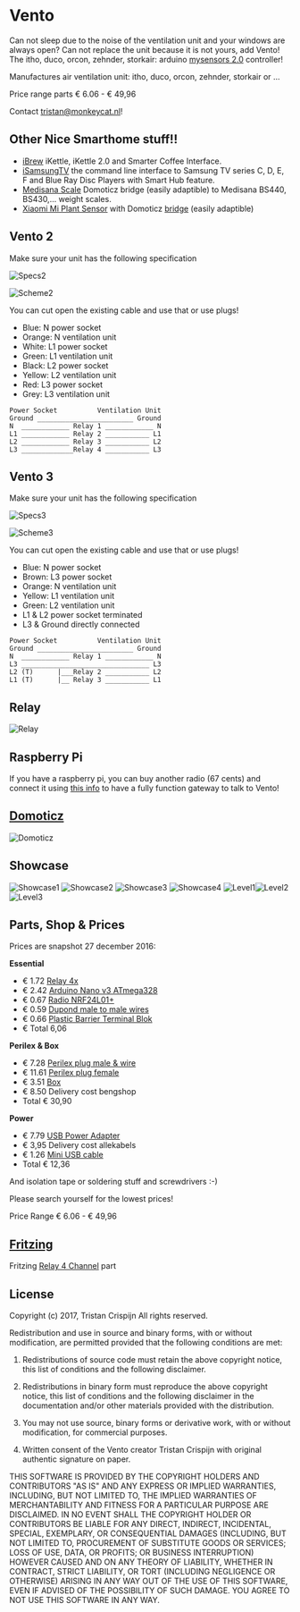 # Vento

Can not sleep due to the noise of the ventilation unit and your windows are always open? Can not replace the unit because it is not yours, add Vento! The itho, duco, orcon, zehnder, storkair: arduino [mysensors 2.0](https://www.mysensors.org) controller!

Manufactures air ventilation unit: itho, duco, orcon, zehnder, storkair or ...

Price range parts € 6.06 - € 49,96

Contact <tristan@monkeycat.nl>!

## Other Nice Smarthome stuff!!

 * [iBrew](https://github.com/Tristan79/iBrew) iKettle, iKettle 2.0 and Smarter Coffee Interface.
 * [iSamsungTV](https://github.com/Tristan79/iSamsungTV) the command line interface to Samsung TV series C, D, E, F and Blue Ray Disc Players with Smart Hub feature.
 * [Medisana Scale](https://github.com/keptenkurk/BS440) Domoticz bridge (easily adaptible) to Medisana BS440, BS430,... weight scales.
 * [Xiaomi Mi Plant Sensor](https://github.com/open-homeautomation/miflora) with Domoticz [bridge](http://domoticz.com/forum/viewtopic.php?f=56&t=13306&hilit=mi+flora&start=20#p105255) (easily adaptible) 

## Vento 2

Make sure your unit has the following specification

![Specs2](https://raw.githubusercontent.com/Tristan79/Vento/master/resources/vento2.png)

![Scheme2](https://raw.githubusercontent.com/Tristan79/Vento/master/resources/schema2.png)

You can cut open the existing cable and use that or use plugs!

 * Blue: N power socket
 * Orange: N ventilation unit
 * White: L1 power socket
 * Green: L1 ventilation unit
 * Black: L2 power socket
 * Yellow: L2 ventilation unit
 * Red: L3 power socket
 * Grey: L3 ventilation unit

 
```
Power Socket          Ventilation Unit
Ground ________________________ Ground
N  ____________ Relay 1 ____________ N
L1 ____________ Relay 2 ___________ L1
L2 ____________ Relay 3 ___________ L2
L3 _____________Relay 4 ___________ L3
```
 
## Vento 3

Make sure your unit has the following specification

![Specs3](https://raw.githubusercontent.com/Tristan79/Vento/master/resources/vento3.png)

![Scheme3](https://raw.githubusercontent.com/Tristan79/Vento/master/resources/schema3.png)


You can cut open the existing cable and use that or use plugs!

 * Blue: N power socket
 * Brown: L3 power socket
 * Orange: N ventilation unit
 * Yellow: L1 ventilation unit
 * Green: L2 ventilation unit
 * L1 & L2 power socket terminated
 * L3 & Ground directly connected

```
Power Socket          Ventilation Unit
Ground ________________________ Ground
N  ____________ Relay 1 ____________ N
L3 ________________________________ L3
L2 (T)      |___Relay 2 ___________ L2
L1 (T)      |__ Relay 3 ___________ L1
```

## Relay

![Relay](https://raw.githubusercontent.com/Tristan79/Vento/master/resources/relay.png)

## Raspberry Pi

If you have a raspberry pi, you can buy another radio (67 cents) and connect it using [this info](https://www.domoticz.com/forum/viewtopic.php?t=14365&#p105148) to have a fully function gateway to talk to Vento!

## [Domoticz](www.domoticz.com)

![Domoticz](https://raw.githubusercontent.com/Tristan79/Vento/master/resources/domoticz.png)
 
## Showcase

![Showcase1](https://raw.githubusercontent.com/Tristan79/Vento/master/resources/showcase1.jpg)
![Showcase2](https://raw.githubusercontent.com/Tristan79/Vento/master/resources/showcase2.jpg)
![Showcase3](https://raw.githubusercontent.com/Tristan79/Vento/master/resources/showcase3.jpg)
![Showcase4](https://raw.githubusercontent.com/Tristan79/Vento/master/resources/showcase4.jpg)
![Level1](https://raw.githubusercontent.com/Tristan79/Vento/master/resources/level1.jpg)![Level2](https://raw.githubusercontent.com/Tristan79/Vento/master/resources/level2.jpg)![Level3](https://raw.githubusercontent.com/Tristan79/Vento/master/resources/level3.jpg)

 
## Parts, Shop & Prices 

Prices are snapshot 27 december 2016:

__Essential__
 * € 1.72 [Relay 4x](https://nl.aliexpress.com/item/1pcs-lot-4-channel-relay-module-4-channel-relay-control-board-with-optocoupler-Relay-Output-4/32325541816.html)
 * € 2.42 [Arduino Nano v3 ATmega328](https://nl.aliexpress.com/item/Free-Shipping-1PCS-LOT-For-arduino-Nano-3-0-Atmel-ATmega328-Mini-USB-Board/32773364249.html)
 * € 0.67 [Radio NRF24L01+](https://nl.aliexpress.com/item/1pcs-lot-Black-nrf24l01-wireless-module-24l01-2-4g-wireless-module-black-diamond-free-shipping/32649100793.html)
 * € 0.59 [Dupond male to male wires](https://nl.aliexpress.com/item/40pcs-lot-10cm-2-54mm-1pin-Female-to-Male-jumper-wire-Dupont-cable/32566136519.html)
 * € 0.66 [Plastic Barrier Terminal Blok](https://nl.aliexpress.com/item/10A-2-Position-Wire-Connector-Plastic-Barrier-Terminal-Block-High-Quality/32714811508.html)
 * € Total 6,06
 
__Perilex & Box__
 * € 7.28 [Perilex plug male & wire](http://www.bengshop.nl/detailitem.php?articletext=RATIO+PERILEX+AANSLUITSNOER+2M+6A+GROEN+&sess=&shop=0&lang=nl&art_id=13006284)
 * € 11.61 [Perilex plug female](http://www.bengshop.nl/detailitem.php?articletext=ABL+SURSUM+PERILEX+16A+KOPPELCONTACTSTOP+WIT+&sess=&shop=0&lang=nl&art_id=12987480)
 * € 3.51 [Box](http://www.bengshop.nl/detailitem.php?sess=&shop=5&lang=nl&art_id=14614105) 
 * € 8.50 Delivery cost bengshop 
 * Total € 30,90  

__Power__
 * € 7.79 [USB Power Adapter](https://www.allekabels.nl/usb-lader/4508/1196134/usb-thuislader-1000-ma.html)
 * € 3,95 Delivery cost allekabels
 * € 1.26 [Mini USB cable](https://nl.aliexpress.com/item/White-1m-MiNi-USB-to-USB-2-0-Cable-Data-Sync-Charge-Cable-for-MP3-MP4/32622398168.html)
 * Total € 12,36
 
And isolation tape or soldering stuff and screwdrivers :-)

Please search yourself for the lowest prices!

Price Range € 6.06 - € 49,96

## [Fritzing](http://fritzing.org)
Fritzing [Relay 4 Channel](https://timgolisch.wordpress.com/2015/09/12/fritzing-4-channel-relay-part/) part

## License

Copyright (c) 2017, Tristan Crispijn
All rights reserved.

Redistribution and use in source and binary forms, with or without modification, are permitted provided that the following conditions are met:

1. Redistributions of source code must retain the above copyright notice, this list of conditions and the following disclaimer.

2. Redistributions in binary form must reproduce the above copyright notice, this list of conditions and the following disclaimer in the documentation and/or other materials provided with the distribution.

3. You may not use source, binary forms or derivative work, with or without modification, for commercial purposes. 

4. Written consent of the Vento creator Tristan Crispijn with original authentic signature on paper.


THIS SOFTWARE IS PROVIDED BY THE COPYRIGHT HOLDERS AND CONTRIBUTORS "AS IS" AND ANY EXPRESS OR IMPLIED WARRANTIES, INCLUDING, BUT NOT LIMITED TO, THE IMPLIED WARRANTIES OF MERCHANTABILITY AND FITNESS FOR A PARTICULAR PURPOSE ARE DISCLAIMED. IN NO EVENT SHALL THE COPYRIGHT HOLDER OR CONTRIBUTORS BE LIABLE FOR ANY DIRECT, INDIRECT, INCIDENTAL, SPECIAL, EXEMPLARY, OR CONSEQUENTIAL DAMAGES (INCLUDING, BUT NOT LIMITED TO, PROCUREMENT OF SUBSTITUTE GOODS OR SERVICES; LOSS OF USE, DATA, OR PROFITS; OR BUSINESS INTERRUPTION) HOWEVER CAUSED AND ON ANY THEORY OF LIABILITY, WHETHER IN CONTRACT, STRICT LIABILITY, OR TORT (INCLUDING NEGLIGENCE OR OTHERWISE) ARISING IN ANY WAY OUT OF THE USE OF THIS SOFTWARE, EVEN IF ADVISED OF THE POSSIBILITY OF SUCH DAMAGE. YOU AGREE TO NOT USE THIS SOFTWARE IN ANY WAY.               


 